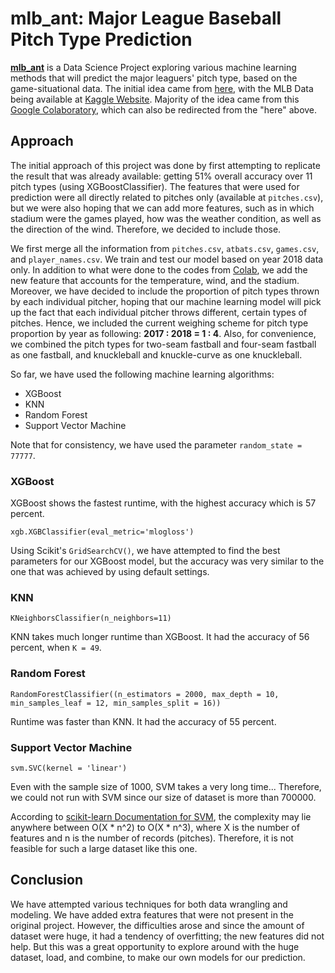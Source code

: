 # mlb_ant: Major League Baseball Pitch Type Prediction

[**mlb_ant**](https://github.com/yshong211/mlb_ant) is a Data Science Project exploring various machine learning methods that will predict the major leaguers' pitch type, based on the game-situational data. The initial idea came from [here](https://towardsdatascience.com/predicting-mlb-pitch-probability-based-on-the-game-situation-1afc5a01cf3), with the MLB Data being available at [Kaggle Website](https://www.kaggle.com/pschale/mlb-pitch-data-20152018). Majority of the idea came from this [Google Colaboratory](https://colab.research.google.com/drive/1VaHWXq2yYuH-S-6WL_WD8VFSugcgoiUz#scrollTo=eNI5nrnYrxPV), which can also be redirected from the "here" above.

## Approach

The initial approach of this project was done by first attempting to replicate the result that was already available: getting 51% overall accuracy over 11 pitch types (using XGBoostClassifier). The features that were used for prediction were all directly related to pitches only (available at `pitches.csv`), but we were also hoping that we can add more features, such as in which stadium were the games played, how was the weather condition, as well as the direction of the wind. Therefore, we decided to include those.

We first merge all the information from `pitches.csv`, `atbats.csv`, `games.csv`, and `player_names.csv`. We train and test our model based on year 2018 data only. In addition to what were done to the codes from [Colab](https://colab.research.google.com/drive/1VaHWXq2yYuH-S-6WL_WD8VFSugcgoiUz#scrollTo=eNI5nrnYrxPV), we add the new feature that accounts for the temperature, wind, and the stadium. Moreover, we have decided to include the proportion of pitch types thrown by each individual pitcher, hoping that our machine learning model will pick up the fact that each individual pitcher throws different, certain types of pitches. Hence, we included the current weighing scheme for pitch type proportion by year as following: **2017 : 2018 = 1 : 4**. Also, for convenience, we combined the pitch types for two-seam fastball and four-seam fastball as one fastball, and knuckleball and knuckle-curve as one knuckleball.

So far, we have used the following machine learning algorithms:
* XGBoost
* KNN
* Random Forest
* Support Vector Machine

Note that for consistency, we have used the parameter `random_state = 77777`.

### XGBoost

XGBoost shows the fastest runtime, with the highest accuracy which is 57 percent.

`xgb.XGBClassifier(eval_metric='mlogloss')`

Using Scikit's `GridSearchCV()`, we have attempted to find the best parameters for our XGBoost model, but the accuracy was very similar to the one that was achieved by using default settings.

### KNN

`KNeighborsClassifier(n_neighbors=11)`

KNN takes much longer runtime than XGBoost. It had the accuracy of 56 percent, when `K = 49`.

### Random Forest

`RandomForestClassifier((n_estimators = 2000, max_depth = 10,
 min_samples_leaf = 12,
 min_samples_split = 16))`

Runtime was faster than KNN. It had the accuracy of 55 percent.

### Support Vector Machine

`svm.SVC(kernel = 'linear')`

Even with the sample size of 1000, SVM takes a very long time... Therefore, we could not run with SVM since our size of dataset is more than 700000.

According to [scikit-learn Documentation for SVM](https://scikit-learn.org/stable/modules/svm.html#complexity), the complexity may lie anywhere between O(X * n^2) to O(X * n^3), where X is the number of features and n is the number of records (pitches). Therefore, it is not feasible for such a large dataset like this one.

## Conclusion

We have attempted various techniques for both data wrangling and modeling. We have added extra features that were not present in the original project. However, the difficulties arose and since the amount of dataset were huge, it had a tendency of overfitting; the new features did not help. But this was a great opportunity to explore around with the huge dataset, load, and combine, to make our own models for our prediction.